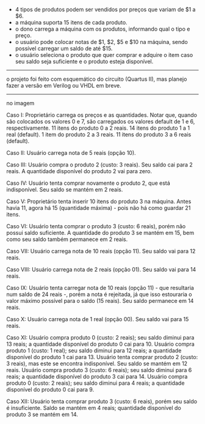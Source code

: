 - 4 tipos de produtos podem ser vendidos por preços que variam de $1 a $6.
- a máquina suporta 15 itens de cada produto.
- o dono carrega a máquina com os produtos, informando qual o tipo e preço.
- o usuário pode colocar notas de $1, $2, $5 e $10 na máquina, sendo possível carregar um saldo de até $15.
- o usuário seleciona o produto que quer comprar e adquire o item caso seu saldo seja suficiente e o produto esteja disponível.

----------

o projeto foi feito com esquemático do circuito (Quartus II), mas planejo fazer a versão em Verilog ou VHDL em breve.

----------

no imagem 

Caso I:
Proprietário carrega os preços e as quantidades.
Notar que, quando são colocados os valores 0 e 7, são carregados os valores default de 1 e 6, respectivamente.
11 itens do produto 0 a 2 reais.
14 itens do produto 1 a 1 real (default).
1 item do produto 2 a 3 reais.
11 itens do produto 3 a 6 reais (default).

Caso II:
Usuário carrega nota de 5 reais (opção 10).

Caso III:
Usuário compra o produto 2 (custo: 3 reais). Seu saldo cai para 2 reais. A quantidade disponível do produto 2 vai para zero.

Caso IV: 
Usuário tenta comprar novamente o produto 2, que está indisponível. Seu saldo se mantém em 2 reais.

Caso V:
Proprietário tenta inserir 10 itens do produto 3 na máquina. Antes havia 11, agora há 15 (quantidade máxima) - pois não há como guardar 21 itens.

Caso VI:
Usuário tenta comprar o produto 3 (custo: 6 reais), porém não possui saldo suficiente. A quantidade do produto 3 se mantém em 15, bem como seu saldo também permanece em 2 reais.

Caso VII:
Usuário carrega nota de 10 reais (opção 11). Seu saldo vai para 12 reais.

Caso VIII:
Usuário carrega nota de 2 reais (opção 01). Seu saldo vai para 14 reais.

Caso IX:
Usuário tenta carregar nota de 10 reais (opção 11) - que resultaria num saldo de 24 reais -, porém a nota é rejeitada, já que isso estouraria o valor máximo possível para o saldo (15 reais). Seu saldo permanece em 14 reais.

Caso X:
Usuário carrega nota de 1 real (opção 00). Seu saldo vai para 15 reais.

Caso XI:
Usuário compra produto 0 (custo: 2 reais); seu saldo diminui para 13 reais; a quantidade disponível do produto 0 cai para 10.
Usuário compra produto 1 (custo: 1 real); seu saldo diminui para 12 reais; a quantidade disponível do produto 1 cai para 13.
Usuário tenta comprar produto 2 (custo: 3 reais), mas este se encontra indisponível. Seu saldo se mantém em 12 reais.
Usuário compra produto 3 (custo: 6 reais); seu saldo diminui para 6 reais; a quantidade disponível do produto 3 cai para 14.
Usuário compra produto 0 (custo: 2 reais); seu saldo diminui para 4 reais; a quantidade disponível do produto 0 cai para 9.

Caso XII:
Usuário tenta comprar produto 3 (custo: 6 reais), porém seu saldo é insuficiente. Saldo se mantém em 4 reais; quantidade disponível do produto 3 se mantém em 14.
